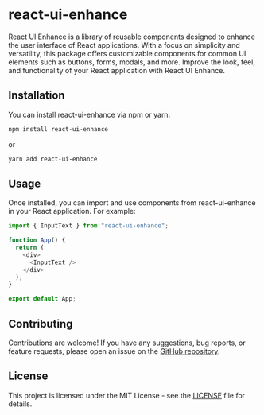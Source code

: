 # react-ui-enhance

React UI Enhance is a library of reusable components designed to enhance the user interface of React applications. With a focus on simplicity and versatility, this package offers customizable components for common UI elements such as buttons, forms, modals, and more. Improve the look, feel, and functionality of your React application with React UI Enhance.

## Installation

You can install react-ui-enhance via npm or yarn:

```bash
npm install react-ui-enhance
```

or

```bash
yarn add react-ui-enhance
```

## Usage

Once installed, you can import and use components from react-ui-enhance in your React application. For example:

```javascript
import { InputText } from "react-ui-enhance";

function App() {
  return (
    <div>
      <InputText />
    </div>
  );
}

export default App;
```

## Contributing

Contributions are welcome! If you have any suggestions, bug reports, or feature requests, please open an issue on the [GitHub repository](https://github.com/your-username/react-ui-enhance).

## License

This project is licensed under the MIT License - see the [LICENSE](LICENSE) file for details.
